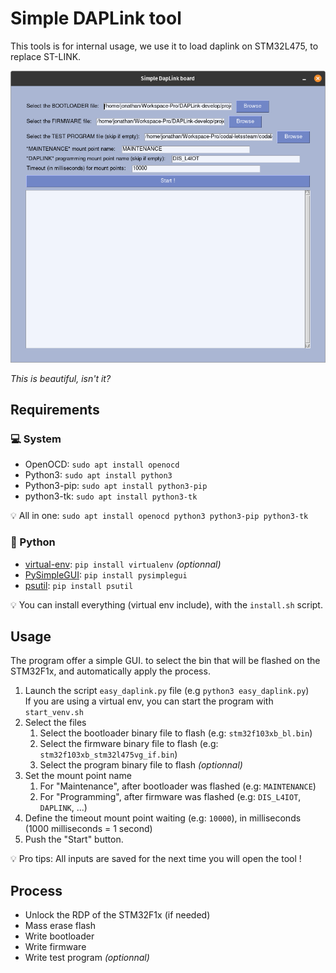 # Simple DAPLink tool

This tools is for internal usage, we use it to load daplink on STM32L475, to replace ST-LINK.

![](screenshot.png "Beautiful, isn't it ?")

_This is beautiful, isn't it?_



## Requirements

### :computer: System
  - OpenOCD: `sudo apt install openocd`
  - Python3: `sudo apt install python3`
  - Python3-pip: `sudo apt install python3-pip`
  - python3-tk: `sudo apt install python3-tk`

:bulb: All in one: `sudo apt install openocd python3 python3-pip python3-tk` 

### :snake: Python
  - [virtual-env](https://docs.python-guide.org/dev/virtualenvs/#lower-level-virtualenv): `pip install virtualenv` _(optionnal)_
  - [PySimpleGUI](https://pysimplegui.readthedocs.io/en/latest/): `pip install pysimplegui`
  - [psutil](https://psutil.readthedocs.io/en/latest/): `pip install psutil`

:bulb: You can install everything (virtual env include), with the `install.sh` script.

## Usage

The program offer a simple GUI. to select the bin that will be flashed on the STM32F1x, and automatically apply the process.

  1. Launch the script `easy_daplink.py` file (e.g `python3 easy_daplink.py`)  
      If you are using a virtual env, you can start the program with `start_venv.sh`
  2. Select the files
     1. Select the bootloader binary file to flash (e.g: `stm32f103xb_bl.bin`)
     2. Select the firmware binary file to flash (e.g: `stm32f103xb_stm32l475vg_if.bin`)
     3. Select the program binary file to flash _(optionnal)_
  3. Set the mount point name
     1. For "Maintenance", after bootloader was flashed (e.g: `MAINTENANCE`)
     2. For "Programming", after firmware was flashed (e.g: `DIS_L4IOT`, `DAPLINK`, ...)
  4. Define the timeout mount point waiting (e.g: `10000`), in milliseconds (1000 milliseconds = 1 second)
  5. Push the "Start" button.

:bulb: Pro tips: All inputs are saved for the next time you will open the tool !


## Process
  * Unlock the RDP of the STM32F1x (if needed)
  * Mass erase flash
  * Write bootloader
  * Write firmware
  * Write test program _(optionnal)_
